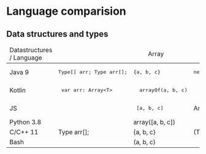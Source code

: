 # Language comparision 


## Data structures and types 

<table>
  <thead>
  <tr style="height:20px;">
    <td class="s0" dir="ltr">Datastructures / Language</td>
    <td align="center" colspan="3">Array</td>
    <td align="center"  colspan="3">Map/Dictionary</td>
  </tr>
  </thead>
  <tbody>
  <tr style="height:20px;">
    <td class="s0" dir="ltr">Java 9</td>
    <td class="s2" dir="ltr">  
       <pre lang="java">Type[] arr; Type arr[];</pre>
    </td>
    <td class="s2" dir="ltr">
      <pre lang="java">{a, b, c}</pre>
    </td>
    <td class="s2" dir="ltr">
      <pre lang="java">new Type[] {a, b, c}</pre>
    </td>
    <td class="s2" dir="ltr">Map&lt;K, V&gt; map;</td>
    <td class="s2" dir="ltr">Map.of(key, value, key2, value2)</td>
    <td class="s2" dir="ltr">new HashMap&lt;K, V&gt;()</td>
  </tr>
  <tr style="height:20px;" style="background-color:#FFF">
    <td class="s3" dir="ltr">Kotlin</td>
    <td class="s2" dir="ltr">
      <pre lang="Kotlin"> var arr: Array&lt;T&gt; </pre>
    </td>
    <td class="s2" dir="ltr">
      <pre lang="Kotlin">  arrayOf(a, b, c)</td>  </pre>
    <td class="s2" dir="ltr"></td>
    <td class="s2" dir="ltr">
      <pre lang="Kotlin"> val map: Map&lt;K, V&gt; </pre>
    </td>
    <td class="s2" dir="ltr">
      <pre lang="Kotlin">  mapOf(key to value, key1 to value2) </pre>
    </td>
    <td class="s2" dir="ltr">
       <pre lang="Kotlin">  HashMap&lt;K, V&gt;() </pre>
    </td>
  </tr>
  <tr style="height:20px;">
    <td class="s0" dir="ltr">JS</td>
    <td class="s4" dir="ltr"></td>
    <td class="s2" dir="ltr"> 
       <pre lang="javascript"> [a, b, c] </pre>
    </td>
    <td class="s2" dir="ltr"> Array(a, b, c)</td>
    <td class="s4" dir="ltr"></td>
    <td class="s2" dir="ltr">{ "k" : v, "k1" : v }</td>
    <td class="s2" dir="ltr"></td>
  </tr>
  <tr style="height:20px;">
    <td class="s0" dir="ltr">Python 3.8</td>
    <td class="s4" dir="ltr"></td>
    <td class="s2" dir="ltr">array([a, b, c])</td>
    <td class="s2" dir="ltr"></td>
    <td class="s2" dir="ltr"></td>
    <td class="s2" dir="ltr">{ k : v, k1 : v }</td>
    <td class="s2" dir="ltr"></td>
  </tr>
  <tr style="height:20px;">
    <td class="s3" dir="ltr">C/C++ 11</td>
    <td class="s2" dir="ltr">Type arr[];</td>
    <td class="s2" dir="ltr">{a, b, c}</td>
    <td class="s2" dir="ltr">(Type[]) { a, b, c }</td>
    <td class="s2" dir="ltr">std::map&lt;k, v&gt; map</td>
    <td class="s2" dir="ltr"> {{k, v}, {k, v}}</td>
    <td class="s2" dir="ltr"></td>
  </tr>
  <tr style="height:20px;">
    <td class="s3" dir="ltr">Bash</td>
    <td class="s5" dir="ltr"></td>
    <td class="s6" dir="ltr">(a, b, c)</td>
    <td class="s6" dir="ltr"></td>
    <td class="s7" dir="ltr" colspan="3">N/A</td>
  </tr>
  </tbody>
</table>

